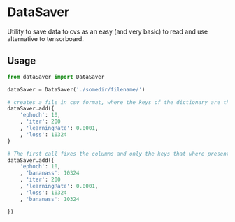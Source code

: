 # DataSaver

Utility to save data to cvs as an easy (and very basic) to read and use alternative to tensorboard. 

## Usage

```python
from dataSaver import DataSaver

dataSaver = DataSaver('./somedir/filename/')

# creates a file in csv format, where the keys of the dictionary are the column names and the values of the first row are the values associated with each key  
dataSaver.add({
    'ephoch': 10,
    , 'iter': 200
    , 'learningRate': 0.0001,
    , 'loss': 10324
}

# The first call fixes the columns and only the keys that where present the first time add was called will be added
dataSaver.add({
    'ephoch': 10,
    , 'bananass': 10324
    , 'iter': 200
    , 'learningRate': 0.0001,
    , 'loss': 10324
    , 'bananass': 10324

})
